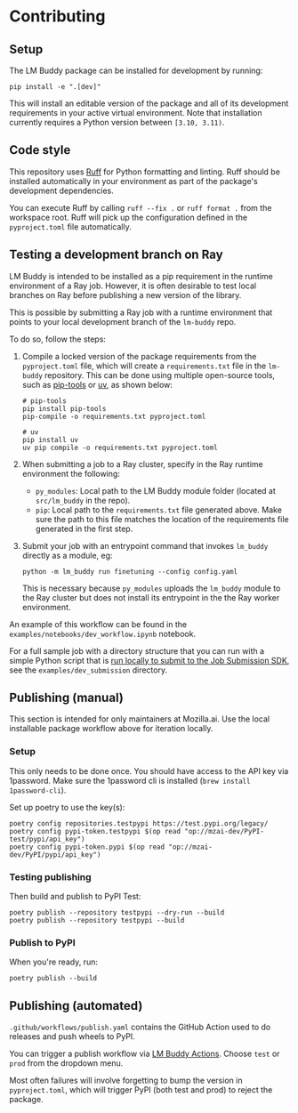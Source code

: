 # Contributing

## Setup

The LM Buddy package can be installed for development by running:

```
pip install -e ".[dev]"
```

This will install an editable version of the package and all of its development requirements
in your active virtual environment.
Note that installation currently requires a Python version between `[3.10, 3.11)`.

## Code style

This repository uses [Ruff](https://docs.astral.sh/ruff/) for Python formatting and linting.
Ruff should be installed automatically in your environment as part of the package's
development dependencies.

You can execute Ruff by calling `ruff --fix .` or `ruff format .` from the workspace root.
Ruff will pick up the configuration defined in the `pyproject.toml` file automatically.

## Testing a development branch on Ray

LM Buddy is intended to be installed as a pip requirement in the runtime environment of a Ray job.
However, it is often desirable to test local branches on Ray before publishing a new version of the library.

This is possible by submitting a Ray job with a runtime environment that points to your
local development branch of the `lm-buddy` repo.

To do so, follow the steps:

1. Compile a locked version of the package requirements from the `pyproject.toml` file, 
which will create a `requirements.txt` file in the `lm-buddy` repository.
This can be done using multiple open-source tools, such as
[pip-tools](https://github.com/jazzband/pip-tools) or [uv](https://github.com/astral-sh/uv),
as shown below:

    ```
    # pip-tools
    pip install pip-tools
    pip-compile -o requirements.txt pyproject.toml

    # uv
    pip install uv
    uv pip compile -o requirements.txt pyproject.toml
    ```

2. When submitting a job to a Ray cluster, specify in the Ray runtime environment the following:

    - `py_modules`: Local path to the LM Buddy module folder (located at `src/lm_buddy` in the repo).
    - `pip`: Local path to the `requirements.txt` file generated above. Make sure the path to this file
    matches the location of the requirements file generated in the first step. 

3. Submit your job with an entrypoint command that invokes `lm_buddy` directly as a module, eg:

    ```
    python -m lm_buddy run finetuning --config config.yaml
    ```

    This is necessary because `py_modules` uploads the `lm_buddy` module to the Ray cluster
    but does not install its entrypoint in the the Ray worker environment.

An example of this workflow can be found in the `examples/notebooks/dev_workflow.ipynb` notebook.

For a full sample job with a directory structure that you can run with a simple Python script that is 
[run locally to submit to the Job Submission SDK](https://docs.ray.io/en/latest/cluster/running-applications/job-submission/sdk.html#submitting-a-ray-job), 
see the `examples/dev_submission` directory.

## Publishing (manual)

This section is intended for only maintainers at Mozilla.ai.
Use the local installable package workflow above for iteration locally.

### Setup

This only needs to be done once.
You should have access to the API key via 1password. 
Make sure the 1password cli is installed (`brew install 1password-cli`).

Set up poetry to use the key(s):

```
poetry config repositories.testpypi https://test.pypi.org/legacy/
poetry config pypi-token.testpypi $(op read "op://mzai-dev/PyPI-test/pypi/api_key")
poetry config pypi-token.pypi $(op read "op://mzai-dev/PyPI/pypi/api_key")
```


### Testing publishing 

Then build and publish to PyPI Test:

```
poetry publish --repository testpypi --dry-run --build
poetry publish --repository testpypi --build
```

### Publish to PyPI

When you're ready, run:

```
poetry publish --build
```

## Publishing  (automated)

`.github/workflows/publish.yaml` contains the GitHub Action used to do releases and push wheels to PyPI.

You can trigger a publish workflow via [LM Buddy Actions](https://github.com/mozilla-ai/lm-buddy/actions). Choose `test` or `prod` from the dropdown menu. 

Most often failures will involve forgetting to bump the version in `pyproject.toml`, 
which will trigger PyPI (both test and prod) to reject the package.
